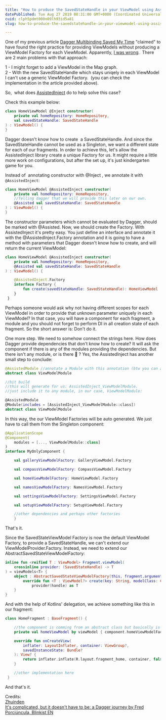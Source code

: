 ```yaml
---
title: "How to produce the SavedStateHandle in your ViewModel using AssistedInject"
datePublished: Tue Aug 27 2019 08:31:00 GMT+0000 (Coordinated Universal Time)
cuid: clph5pdmt000n09lh93id5a81
slug: how-to-produce-the-savedstatehandle-in-your-viewmodel-using-assistedinject

---
```



One of my previous article [Dagger Multibinding Saved My Time](https://coroutinedispatcher.com/posts/dagger-multibindings-saved-my-time/) "claimed" to have found the right practice for providing ViewModels without producing a ViewModel Factory for each ViewModel. Apparently, [I was wrong](https://www.reddit.com/r/androiddev/comments/cnktpg/dagger_multibindings_saved_my_time/).  There are 2 main problems with that approach:

1 - I might forget to add a ViewModel in the Map graph.  
2 - With the new SavedStateHandle which stays uniqely in each ViewModel I can't use a generic ViewModel Factory.  (you can check the implementation in the article provided above).

So,  what does [AssistedInject](https://github.com/square/AssistedInject) do to help solve this case?

Check this example below:

```kotlin
class HomeViewModel @Inject constructor(
    private val homeRepository: HomeRepository,
    val savedStateHandle: SavedStateHandle
) : ViewModel() {
}
```

Dagger doesn't know how to create  a SavedStateHandle. And since the SavedStateHandle cannot be used as a Singleton, we want a different state for each of our fragments. In order to achieve this, let's allow the AssistedInject library create a unique Factory for us. It might require a little more work on configurations, but after the set up, it's just kindergarten game for you.

Instead of  annotating constructor with @Inject , we annotate it with `@AssistedInject`:

```kotlin
class HomeViewModel @AssistedInject constructor(
    private val homeRepository: HomeRepository,
    //Telling dagger that we will provide this later on our own.
    @Assisted val savedStateHandle: SavedStateHandle
) : ViewModel() {
}
```

The constructor parameters which cannot be evaluated by Dagger, should be marked with @Assisted. Now, we should create the Factory. With AssistedInject it's pretty easy. You just define an interface and annotate it with the @AssistedInject.Factory annotation and it is going to have a method with parameters that Dagger doesn't know how to create, and will return the current ViewModel:

```kotlin
class HomeViewModel @AssistedInject constructor(
    private val homeRepository: HomeRepository,
    @Assisted val savedStateHandle: SavedStateHandle
) : ViewModel() {

    @AssistedInject.Factory
    interface Factory {
        fun create(savedStateHandle: SavedStateHandle): HomeViewModel
    }
 }
```

Perhaps someone would ask why not having different scopes for each ViewModel in order to provide that unknown parameter uniquely in each ViewModel? In that case, you will have a component for each fragment, a module and you should not forget to perform DI in all creation state of each fragment. So the short answer is: Don't do it.

One more step. We need to somehow connect the strings here. How does Dagger provide dependencies that don't know how to create? It will ask the component if there is any of the modules providing the dependencies. But there isn't any module, or is there 👀 ? Yes, the AssistedInject has another small step to conclude:

```kotlin
@AssistedModule //annotate a Module with this annotation (btw you can also use other modules, even non-abstract ones)
abstract class ViewModelModule

//hit build
//this will generate for us: AssistedInject_ViewModelModule.
//just include it to any module, in our case, ViewModelModule:

@AssistedModule
@Module(includes = [AssistedInject_ViewModelModule::class])
abstract class ViewModelModule
```

In this way, the our ViewModel Factories will be auto generated. We just have to call them from the Singleton component:

```kotlin
@ApplicationScope
@Component(
    modules = [..., ViewModelModule::class]
)
interface MyOnlyComponent {

    val galleryViewModelFactory: GalleryViewModel.Factory

    val compassViewModelFactory: CompassViewModel.Factory

    val homeViewModelFactory: HomeViewModel.Factory

    val namesViewModelFactory: NamesViewModel.Factory

    val settingsViewModelFactory: SettingsViewModel.Factory

    val setupViewModelFactory: SetupViewModel.Factory

    //other dependencies and perhaps other factories
    }
```

That's it.

Since the SavedStateViewModel Factory is now the default ViewModel Factory, to provide a SavedStateHandle, we can't extend our ViewModelProvider.Factory. Instead, we need to extend our AbstractSavedStateViewModelFactory:

```kotlin
inline fun <reified T : ViewModel> Fragment.viewModel(
    crossinline provider: (SavedStateHandle) -> T
) = viewModels<T> {
    object : AbstractSavedStateViewModelFactory(this, fragment.arguments ?: Bundle()) {
        override fun <T : ViewModel?> create(key: String, modelClass: Class<T>, handle: SavedStateHandle): T =
            provider(handle) as T
    }
}
```

And with the help of Kotlins' delegation, we achieve something like this in our fragment:

```kotlin
class HomeFragment : BaseFragment() {

    //the component is comming from an abstract class but basically is just  Application.getAppScopeComponent()
    private val homeViewModel by viewModel { component.homeViewModelFactory.create(it) }

    override fun onCreateView(
        inflater: LayoutInflater, container: ViewGroup?,
        savedInstanceState: Bundle?
    ): View? {
        return inflater.inflate(R.layout.fragment_home, container, false)
    }

    //other implementation here
 }
```

And that's it.

Credits:  
[Zhuinden](https://twitter.com/Zhuinden/status/1159442420855164929)  
[It's complicated, but it doesn't have to be: a Dagger journey by Fred Porciúncula, Blinkist EN](https://www.youtube.com/watch?v=9fn5s8_CYJI)
